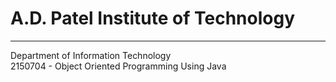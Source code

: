 <h1>A.D. Patel Institute of Technology</h1><hr/>
Department of Information Technology<br/>
2150704 - Object Oriented Programming Using Java
